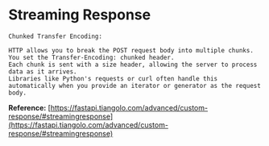 # Streaming Response
```
Chunked Transfer Encoding:

HTTP allows you to break the POST request body into multiple chunks.
You set the Transfer-Encoding: chunked header.
Each chunk is sent with a size header, allowing the server to process data as it arrives.
Libraries like Python's requests or curl often handle this automatically when you provide an iterator or generator as the request body.

```
**Reference:** [https://fastapi.tiangolo.com/advanced/custom-response/#streamingresponse](https://fastapi.tiangolo.com/advanced/custom-response/#streamingresponse)
